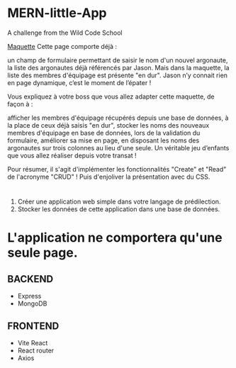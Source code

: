 # MERN-little-App

A challenge from the Wild Code School

[Maquette](https://codepen.io/wildcodeschool/pen/LYpoBBN)
Cette page comporte déjà :

un champ de formulaire permettant de saisir le nom d'un nouvel argonaute,
la liste des argonautes déjà référencés par Jason.
Mais dans la maquette, la liste des membres d'équipage est présente "en dur".
Jason n’y connait rien en page dynamique, c’est le moment de l’épater !

Vous expliquez à votre boss que vous allez adapter cette maquette, de façon à :

afficher les membres d'équipage récupérés depuis une base de données, à la place de ceux déjà saisis "en dur",
stocker les noms des nouveaux membres d'équipage en base de données, lors de la validation du formulaire,
améliorer sa mise en page, en disposant les noms des argonautes sur trois colonnes au lieu d'une seule.
Un véritable jeu d’enfants que vous allez réaliser depuis votre transat !

Pour résumer, il s'agit d'implémenter les fonctionnalités "Create" et "Read" de l'acronyme "CRUD" ! Puis d'enjoliver la présentation avec du CSS.

#

1. Créer une application web simple dans votre langage de prédilection.
2. Stocker les données de cette application dans une base de données.

# L'application ne comportera qu'une seule page.

## BACKEND

- Express
- MongoDB

## FRONTEND

- Vite React
- React router
- Axios
